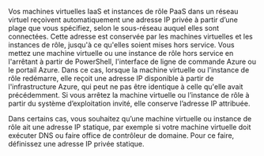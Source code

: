 Vos machines virtuelles IaaS et instances de rôle PaaS dans un réseau virtuel reçoivent automatiquement une adresse IP privée à partir d’une plage que vous spécifiez, selon le sous-réseau auquel elles sont connectées. Cette adresse est conservée par les machines virtuelles et les instances de rôle, jusqu'à ce qu'elles soient mises hors service. Vous mettez une machine virtuelle ou une instance de rôle hors service en l'arrêtant à partir de PowerShell, l'interface de ligne de commande Azure ou le portail Azure. Dans ce cas, lorsque la machine virtuelle ou l'instance de rôle redémarre, elle reçoit une adresse IP disponible à partir de l'infrastructure Azure, qui peut ne pas être identique à celle qu'elle avait précédemment. Si vous arrêtez la machine virtuelle ou l’instance de rôle à partir du système d’exploitation invité, elle conserve l’adresse IP attribuée.  

Dans certains cas, vous souhaitez qu’une machine virtuelle ou instance de rôle ait une adresse IP statique, par exemple si votre machine virtuelle doit exécuter DNS ou faire office de contrôleur de domaine. Pour ce faire, définissez une adresse IP privée statique.

